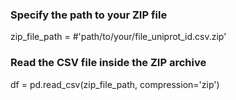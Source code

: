
### Specify the path to your ZIP file
zip_file_path = #'path/to/your/file_uniprot_id.csv.zip'

### Read the CSV file inside the ZIP archive
df = pd.read_csv(zip_file_path, compression='zip')
